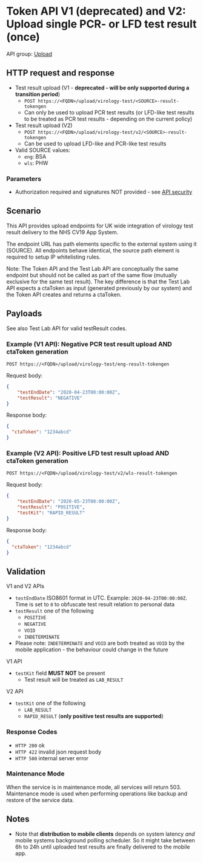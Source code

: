 # Token API V1 (deprecated) and V2: Upload single PCR- or LFD test result (once)

API group: [Upload](../guidebook.md#system-apis-and-interfaces)

## HTTP request and response

- Test result upload (V1 - **deprecated - will be only supported during a transition period**)
  - ```POST https://<FQDN>/upload/virology-test/<SOURCE>-result-tokengen```
  - Can only be used to upload PCR test results (or LFD-like test results to be treated as PCR test results - depending on the current policy)
- Test result upload (V2)
  - ```POST https://<FQDN>/upload/virology-test/v2/<SOURCE>-result-tokengen```
  - Can be used to upload LFD-like and PCR-like test results  
- Valid SOURCE values: 
  - `eng`: BSA
  - `wls`: PHW

### Parameters

- Authorization required and signatures NOT provided - see [API security](./security.md)

## Scenario

This API provides upload endpoints for UK wide integration of virology test result delivery to the NHS CV19 App System. 

The endpoint URL has path elements specific to the external system using it (SOURCE). All endpoints behave identical, the source path element is required to setup IP whitelisting rules.

Note: The Token API and the Test Lab API are conceptually the same endpoint but should not be called as part of the same flow (mutually exclusive for the same test result).  The key difference is that the Test Lab API expects a ctaToken as input (generated previously by our system) and the Token API creates and returns a ctaToken. 
  
## Payloads

See also Test Lab API for valid testResult codes.

### Example (V1 API): Negative PCR test result upload AND ctaToken generation

```POST https://<FQDN>/upload/virology-test/eng-result-tokengen```

Request body:
```json
{
    "testEndDate": "2020-04-23T00:00:00Z",
    "testResult": "NEGATIVE"
}
```

Response body:
``` json
{
  "ctaToken": "1234abcd"
}
```

### Example (V2 API): Positive LFD test result upload AND ctaToken generation

```POST https://<FQDN>/upload/virology-test/v2/wls-result-tokengen```

Request body:
```json
{
    "testEndDate": "2020-05-23T00:00:00Z",
    "testResult": "POSITIVE",
    "testKit": "RAPID_RESULT"
}
```

Response body:
``` json
{
  "ctaToken": "1234abcd"
}
```

## Validation

V1 and V2 APIs


- `testEndDate` ISO8601 format in UTC. Example: `2020-04-23T00:00:00Z`. Time is set to `0` to obfuscate test result relation to personal data
- `testResult` one of the following
  - `POSITIVE`
  - `NEGATIVE`
  - `VOID`
  - `INDETERMINATE`
- Please note: `INDETERMINATE` and `VOID` are both treated as `VOID` by the mobile application - the behaviour could change in the future


V1 API

- `testKit` field **MUST NOT** be present
  - Test result will be treated as `LAB_RESULT`

V2 API

- `testKit`  one of the following
  - `LAB_RESULT`  
  - `RAPID_RESULT` (**only positive test results are supported**)

### Response Codes

  - `HTTP 200` ok
  - `HTTP 422` invalid json request body
  - `HTTP 500` internal server error

### Maintenance Mode

When the service is in maintenance mode, all services will return 503. Maintenance mode is used when performing operations like backup and restore of the service data.

## Notes

- Note that **distribution to mobile clients** depends on system latency *and* mobile systems background polling scheduler. So it might take between 6h to 24h until uploaded test results are finally delivered to the mobile app.
